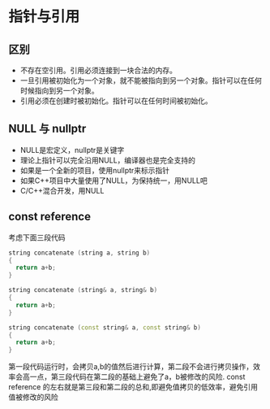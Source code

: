 # 指针与引用

## 区别

- 不存在空引用。引用必须连接到一块合法的内存。
- 一旦引用被初始化为一个对象，就不能被指向到另一个对象。指针可以在任何时候指向到另一个对象。
- 引用必须在创建时被初始化。指针可以在任何时间被初始化。

## NULL 与 nullptr

- NULL是宏定义，nullptr是关键字
- 理论上指针可以完全沿用NULL，编译器也是完全支持的
- 如果是一个全新的项目，使用nullptr来标示指针
- 如果C++项目中大量使用了NULL，为保持统一，用NULL吧
- C/C++混合开发，用NULL
  
## const reference

考虑下面三段代码

```cpp
string concatenate (string a, string b)
{
  return a+b;
}
```

```cpp
string concatenate (string& a, string& b)
{
  return a+b;
}
```

```cpp
string concatenate (const string& a, const string& b)
{
  return a+b;
}
```

第一段代码运行时，会拷贝a,b的值然后进行计算，第二段不会进行拷贝操作，效率会高一点，第三段代码在第二段的基础上避免了a，b被修改的风险.
const reference 的左右就是第三段和第二段的总和,即避免值拷贝的低效率，避免引用值被修改的风险
